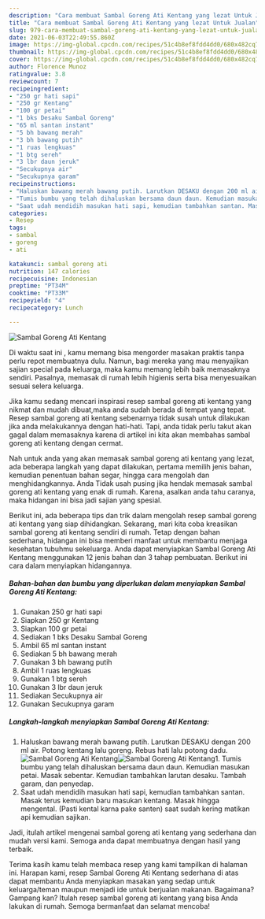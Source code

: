 ```yaml
---
description: "Cara membuat Sambal Goreng Ati Kentang yang lezat Untuk Jualan"
title: "Cara membuat Sambal Goreng Ati Kentang yang lezat Untuk Jualan"
slug: 979-cara-membuat-sambal-goreng-ati-kentang-yang-lezat-untuk-jualan
date: 2021-06-03T22:49:55.860Z
image: https://img-global.cpcdn.com/recipes/51c4b8ef8fdd4dd0/680x482cq70/sambal-goreng-ati-kentang-foto-resep-utama.jpg
thumbnail: https://img-global.cpcdn.com/recipes/51c4b8ef8fdd4dd0/680x482cq70/sambal-goreng-ati-kentang-foto-resep-utama.jpg
cover: https://img-global.cpcdn.com/recipes/51c4b8ef8fdd4dd0/680x482cq70/sambal-goreng-ati-kentang-foto-resep-utama.jpg
author: Florence Munoz
ratingvalue: 3.8
reviewcount: 7
recipeingredient:
- "250 gr hati sapi"
- "250 gr Kentang"
- "100 gr petai"
- "1 bks Desaku Sambal Goreng"
- "65 ml santan instant"
- "5 bh bawang merah"
- "3 bh bawang putih"
- "1 ruas lengkuas"
- "1 btg sereh"
- "3 lbr daun jeruk"
- "Secukupnya air"
- "Secukupnya garam"
recipeinstructions:
- "Haluskan bawang merah bawang putih. Larutkan DESAKU dengan 200 ml air. Potong kentang lalu goreng. Rebus hati lalu potong dadu."
- "Tumis bumbu yang telah dihaluskan bersama daun daun. Kemudian masukan petai. Masak sebentar. Kemudian tambahkan larutan desaku. Tambah garam, dan penyedap."
- "Saat udah mendidih masukan hati sapi, kemudian tambahkan santan. Masak terus kemudian baru masukan kentang. Masak hingga mengental. (Pasti kental karna pake santen) saat sudah kering matikan api kemudian sajikan."
categories:
- Resep
tags:
- sambal
- goreng
- ati

katakunci: sambal goreng ati 
nutrition: 147 calories
recipecuisine: Indonesian
preptime: "PT34M"
cooktime: "PT33M"
recipeyield: "4"
recipecategory: Lunch

---
```



![Sambal Goreng Ati Kentang](https://img-global.cpcdn.com/recipes/51c4b8ef8fdd4dd0/680x482cq70/sambal-goreng-ati-kentang-foto-resep-utama.jpg)

Di waktu  saat ini , kamu memang bisa mengorder masakan praktis tanpa perlu repot membuatnya dulu. Namun, bagi mereka yang mau menyajikan sajian special pada keluarga, maka kamu memang lebih baik memasaknya sendiri. Pasalnya, memasak di rumah lebih higienis serta bisa menyesuaikan sesuai selera keluarga.

Jika kamu sedang mencari inspirasi resep sambal goreng ati kentang yang nikmat dan mudah dibuat,maka anda sudah berada di tempat yang tepat. Resep sambal goreng ati kentang  sebenarnya tidak susah untuk dilakukan jika anda melakukannya dengan hati-hati. Tapi, anda tidak perlu takut akan gagal dalam memasaknya 
karena di artikel ini kita akan membahas sambal goreng ati kentang dengan cermat.  



Nah untuk anda yang akan memasak sambal goreng ati kentang yang lezat, ada beberapa langkah yang dapat dilakukan, pertama memilih jenis bahan, kemudian penentuan bahan segar, hingga cara mengolah dan menghidangkannya. Anda Tidak usah pusing jika hendak memasak sambal goreng ati kentang yang enak di rumah. Karena, asalkan anda  tahu caranya, maka hidangan ini bisa jadi sajian yang spesial.

Berikut ini, ada beberapa tips dan trik dalam mengolah resep sambal goreng ati kentang yang siap dihidangkan. Sekarang, mari kita coba kreasikan sambal goreng ati kentang sendiri di rumah. Tetap dengan bahan sederhana, hidangan ini bisa memberi manfaat untuk membantu menjaga kesehatan tubuhmu sekeluarga. Anda dapat menyiapkan Sambal Goreng Ati Kentang menggunakan 12 jenis bahan dan 3 tahap pembuatan. Berikut ini cara dalam menyiapkan hidangannya.

<!--inarticleads1-->

##### Bahan-bahan dan bumbu yang diperlukan dalam menyiapkan Sambal Goreng Ati Kentang:

1. Gunakan 250 gr hati sapi
1. Siapkan 250 gr Kentang
1. Siapkan 100 gr petai
1. Sediakan 1 bks Desaku Sambal Goreng
1. Ambil 65 ml santan instant
1. Sediakan 5 bh bawang merah
1. Gunakan 3 bh bawang putih
1. Ambil 1 ruas lengkuas
1. Gunakan 1 btg sereh
1. Gunakan 3 lbr daun jeruk
1. Sediakan Secukupnya air
1. Gunakan Secukupnya garam




<!--inarticleads2-->

##### Langkah-langkah menyiapkan Sambal Goreng Ati Kentang:

1. Haluskan bawang merah bawang putih. Larutkan DESAKU dengan 200 ml air. Potong kentang lalu goreng. Rebus hati lalu potong dadu.
<img src="https://img-global.cpcdn.com/steps/e8d7c6b184b002c0/160x128cq70/sambal-goreng-ati-kentang-langkah-memasak-1-foto.jpg" alt="Sambal Goreng Ati Kentang"><img src="https://img-global.cpcdn.com/steps/8feb7a5ac0628de5/160x128cq70/sambal-goreng-ati-kentang-langkah-memasak-1-foto.jpg" alt="Sambal Goreng Ati Kentang">1. Tumis bumbu yang telah dihaluskan bersama daun daun. Kemudian masukan petai. Masak sebentar. Kemudian tambahkan larutan desaku. Tambah garam, dan penyedap.
1. Saat udah mendidih masukan hati sapi, kemudian tambahkan santan. Masak terus kemudian baru masukan kentang. Masak hingga mengental. (Pasti kental karna pake santen) saat sudah kering matikan api kemudian sajikan.




Jadi, itulah artikel mengenai  sambal goreng ati kentang  yang sederhana dan mudah versi kami. Semoga anda dapat membuatnya dengan hasil yang terbaik. 

Terima kasih kamu telah membaca resep yang kami tampilkan di halaman ini. Harapan kami, resep  Sambal Goreng Ati Kentang sederhana di atas dapat membantu Anda menyiapkan masakan yang sedap untuk keluarga/teman maupun menjadi ide untuk berjualan makanan. Bagaimana? Gampang kan? Itulah resep sambal goreng ati kentang yang bisa Anda lakukan di rumah. Semoga bermanfaat dan selamat mencoba!

